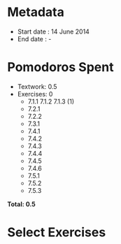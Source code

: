 Metadata
========

- Start date : 14 June 2014
- End date : -

Pomodoros Spent
==============

- Textwork: 0.5
- Exercises: 0
    - 7.1.1 7.1.2 7.1.3 (1)
    - 7.2.1
    - 7.2.2
    - 7.3.1
    - 7.4.1
    - 7.4.2
    - 7.4.3
    - 7.4.4
    - 7.4.5
    - 7.4.6
    - 7.5.1
    - 7.5.2
    - 7.5.3

**Total: 0.5**

Select Exercises
================
